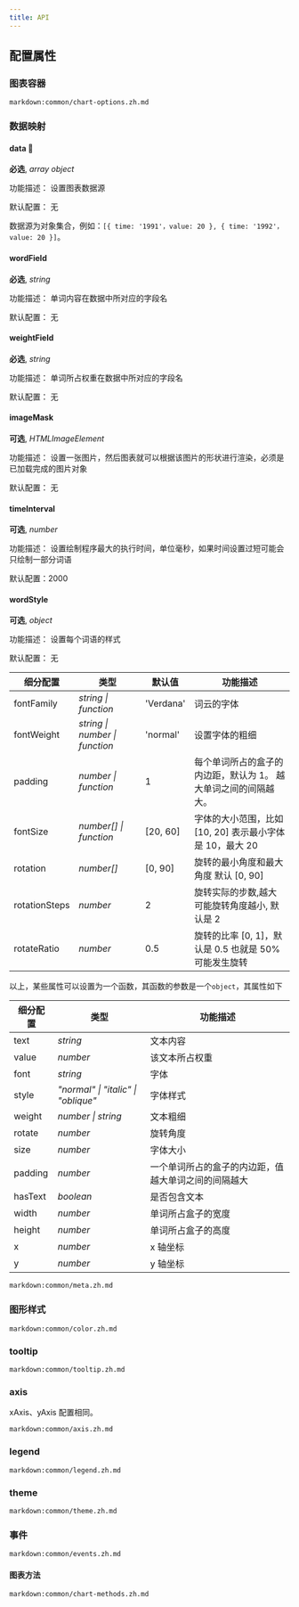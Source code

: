 ```yaml
---
title: API
---
```


## 配置属性

### 图表容器

`markdown:common/chart-options.zh.md`

### 数据映射

#### data 📌

**必选**, _array object_

功能描述： 设置图表数据源

默认配置： 无

数据源为对象集合，例如：`[{ time: '1991'，value: 20 }, { time: '1992'，value: 20 }]`。

#### wordField

**必选**, _string_

功能描述： 单词内容在数据中所对应的字段名

默认配置： 无

#### weightField

**必选**, _string_

功能描述： 单词所占权重在数据中所对应的字段名

默认配置： 无

#### imageMask

**可选**, _HTMLImageElement_

功能描述： 设置一张图片，然后图表就可以根据该图片的形状进行渲染，必须是已加载完成的图片对象

默认配置： 无

#### timeInterval

**可选**, _number_

功能描述： 设置绘制程序最大的执行时间，单位毫秒，如果时间设置过短可能会只绘制一部分词语

默认配置：2000

#### wordStyle

**可选**, _object_

功能描述： 设置每个词语的样式

默认配置： 无

| 细分配置         | 类型                             | 默认值             | 功能描述                  |
| -------------   | ----------                       | ----------------  | ----------------------  |
| fontFamily      | _string \| function_             |   'Verdana'      | 词云的字体      |
| fontWeight      | _string \| number \| function_   |   'normal'       | 设置字体的粗细   |
| padding         | _number \| function_             |    1              | 每个单词所占的盒子的内边距，默认为 1。 越大单词之间的间隔越大。|
| fontSize        | _number[] \| function_           |    [20, 60]      | 字体的大小范围，比如 [10, 20] 表示最小字体是 10，最大 20   |
| rotation        | _number[]_                       |    [0, 90]       | 旋转的最小角度和最大角度 默认 [0, 90] |
| rotationSteps   | _number_                         |    2               | 旋转实际的步数,越大可能旋转角度越小, 默认是 2               |
| rotateRatio     | _number_                         |    0.5             | 旋转的比率 [0, 1]，默认是 0.5 也就是 50%可能发生旋转               |

以上，某些属性可以设置为一个函数，其函数的参数是一个`object`，其属性如下

| 细分配置   | 类型                                   | 功能描述                                             |
| --------  | -------------------------------------  | --------------------------------------------------- |
| text      | _string_                                | 文本内容                                             |
| value     | _number_                                | 该文本所占权重                                         |
| font      | _string_                                | 字体                                                |
| style     | _"normal" \| "italic" \| "oblique"_     | 字体样式                                             |
| weight    | _number \| string_                      | 文本粗细                                              |
| rotate    | _number_                                | 旋转角度                                              |
| size      | _number_                                | 字体大小                                              |
| padding   | _number_                                | 一个单词所占的盒子的内边距，值越大单词之间的间隔越大       |
| hasText   | _boolean_                               | 是否包含文本                                         |
| width     | _number_                                | 单词所占盒子的宽度                                       |
| height    | _number_                                | 单词所占盒子的高度                                    |
| x         | _number_                                | x 轴坐标                                               |
| y         | _number_                                | y 轴坐标                                               |

`markdown:common/meta.zh.md`

### 图形样式

`markdown:common/color.zh.md`

### tooltip

`markdown:common/tooltip.zh.md`

### axis

xAxis、yAxis 配置相同。

`markdown:common/axis.zh.md`

### legend

`markdown:common/legend.zh.md`

### theme

`markdown:common/theme.zh.md`

### 事件

`markdown:common/events.zh.md`

#### 图表方法

`markdown:common/chart-methods.zh.md`
